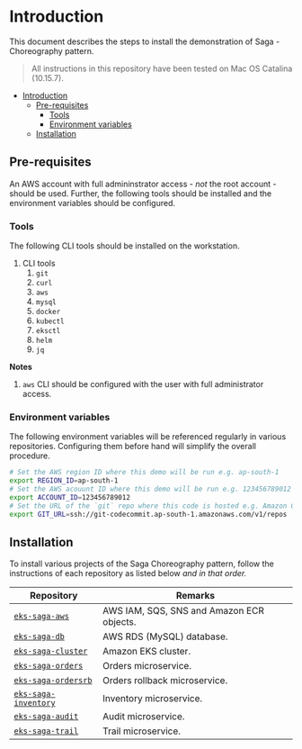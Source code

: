 # Introduction

This document describes the steps to install the demonstration of Saga - Choreography pattern.

> All instructions in this repository have been tested on Mac OS Catalina (10.15.7).

- [Introduction](#introduction)
  - [Pre-requisites](#pre-requisites)
    - [Tools](#tools)
    - [Environment variables](#environment-variables)
  - [Installation](#installation)

## Pre-requisites

An AWS account with full admininstrator access - _not_ the root account - should be used. Further, the following tools should be installed and the environment variables should be configured.

### Tools

The following CLI tools should be installed on the workstation.

1. CLI tools
   1. `git`
   2. `curl`
   3. `aws`
   4. `mysql`
   5. `docker`
   6. `kubectl`
   7. `eksctl`
   8. `helm`
   9. `jq`

**Notes**

1. `aws` CLI should be configured with the user with full administrator access.

### Environment variables

The following environment variables will be referenced regularly in various repositories. Configuring them before hand will simplify the overall procedure.

```bash
# Set the AWS region ID where this demo will be run e.g. ap-south-1
export REGION_ID=ap-south-1
# Set the AWS acouunt ID where this demo will be run e.g. 123456789012
export ACCOUNT_ID=123456789012
# Set the URL of the `git` repo where this code is hosted e.g. Amazon Code Commit
export GIT_URL=ssh://git-codecommit.ap-south-1.amazonaws.com/v1/repos
```

## Installation

To install various projects of the Saga Choreography pattern, follow the instructions of each repository as listed below _and in that order._

| Repository                                                                 | Remarks                                   |
| -------------------------------------------------------------------------- | ----------------------------------------- |
| [`eks-saga-aws`](https://gitlab.aws.dev/eks-saga/eks-saga-aws)             | AWS IAM, SQS, SNS and Amazon ECR objects. |
| [`eks-saga-db`](https://gitlab.aws.dev/eks-saga/eks-saga-db)               | AWS RDS (MySQL) database.                 |
| [`eks-saga-cluster`](https://gitlab.aws.dev/eks-saga/eks-saga-cluster)     | Amazon EKS cluster.                       |
| [`eks-saga-orders`](https://gitlab.aws.dev/eks-saga/eks-saga-orders)       | Orders microservice.                      |
| [`eks-saga-ordersrb`](https://gitlab.aws.dev/eks-saga/eks-saga-orders-rb)  | Orders rollback microservice.             |
| [`eks-saga-inventory`](https://gitlab.aws.dev/eks-saga/eks-saga-inventory) | Inventory microservice.                   |
| [`eks-saga-audit`](https://gitlab.aws.dev/eks-saga/eks-saga-audit)         | Audit microservice.                       |
| [`eks-saga-trail`](https://gitlab.aws.dev/eks-saga/eks-saga-trail)         | Trail microservice.                       |
